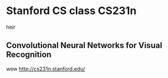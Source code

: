 # Stanford CS class CS231n
heir
## Convolutional Neural Networks for Visual Recognition
wew
http://cs231n.stanford.edu/
